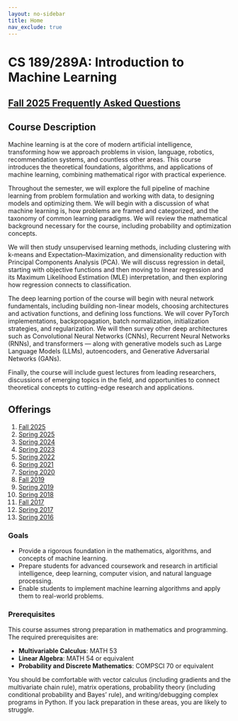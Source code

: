 ```yaml
---
layout: no-sidebar
title: Home
nav_exclude: true
---
```


# CS 189/289A: Introduction to Machine Learning

## [Fall 2025 Frequently Asked Questions](faqs/fa25)

## Course Description


Machine learning is at the core of modern artificial intelligence, transforming how we approach problems in vision, language, robotics, recommendation systems, and countless other areas. This course introduces the theoretical foundations, algorithms, and applications of machine learning, combining mathematical rigor with practical experience.

Throughout the semester, we will explore the full pipeline of machine learning from problem formulation and working with data, to designing models and optimizing them. We will begin with a discussion of what machine learning is, how problems are framed and categorized, and the taxonomy of common learning paradigms. We will review the mathematical background necessary for the course, including probability and optimization concepts.

We will then study unsupervised learning methods, including clustering with k-means and Expectation–Maximization, and dimensionality reduction with Principal Components Analysis (PCA). We will discuss regression in detail, starting with objective functions and then moving to linear regression and its Maximum Likelihood Estimation (MLE) interpretation, and then exploring how regression connects to classification.

The deep learning portion of the course will begin with neural network fundamentals, including building non-linear models, choosing architectures and activation functions, and defining loss functions. We will cover PyTorch implementations, backpropagation, batch normalization, initialization strategies, and regularization. We will then survey other deep architectures such as Convolutional Neural Networks (CNNs), Recurrent Neural Networks (RNNs), and transformers — along with generative models such as Large Language Models (LLMs), autoencoders, and Generative Adversarial Networks (GANs).

Finally, the course will include guest lectures from leading researchers, discussions of emerging topics in the field, and opportunities to connect theoretical concepts to cutting-edge research and applications.


<!-- TODO: Add previous course offerings. (We can't do this the way Data100 has been. I know how to link all the Spring versions, but I'd have to hunt down Fall versions.) -->

## Offerings
1. [Fall 2025](https://eecs189.org/fa25/)
1. [Spring 2025](https://people.eecs.berkeley.edu/~jrs/189s25/)
1. [Spring 2024](https://people.eecs.berkeley.edu/~jrs/189s24/)
1. [Spring 2023](https://people.eecs.berkeley.edu/~jrs/189s23/)
1. [Spring 2022](https://people.eecs.berkeley.edu/~jrs/189s22/)
1. [Spring 2021](https://people.eecs.berkeley.edu/~jrs/189s21/)
1. [Spring 2020](https://people.eecs.berkeley.edu/~jrs/189s20/)
1. [Fall 2019](fa19)
1. [Spring 2019](https://people.eecs.berkeley.edu/~jrs/189s19/)
1. [Spring 2018](https://eecs189.org/sp18/)
1. [Fall 2017](fa17)
1. [Spring 2017](https://people.eecs.berkeley.edu/~jrs/189s17/)
1. [Spring 2016](https://people.eecs.berkeley.edu/~jrs/189s16/)

<!-- 1. [Fall 2024](fa24) -->
<!-- 1. [Fall 2023](https://eecs189.org/) -->
<!-- 1. [Fall 2022](fa22) -->
<!-- 1. [Fall 2021](fa21) -->
<!-- 1. [Fall 2020](fa20) -->
<!-- 1. [Fall 2018](fa18) -->
<!-- 1. [Fall 2016](fa16) -->
<!-- 1. [Fall 2015](fa15) -->


### Goals


- Provide a rigorous foundation in the mathematics, algorithms, and concepts of machine learning.  
- Prepare students for advanced coursework and research in artificial intelligence, deep learning, computer vision, and natural language processing.  
- Enable students to implement machine learning algorithms and apply them to real-world problems.  


### Prerequisites


This course assumes strong preparation in mathematics and programming. The required prerequisites are:

- **Multivariable Calculus**: MATH 53  
- **Linear Algebra**: MATH 54 or equivalent  
- **Probability and Discrete Mathematics**: COMPSCI 70 or equivalent


You should be comfortable with vector calculus (including gradients and the multivariate chain rule), matrix operations, probability theory (including conditional probability and Bayes’ rule), and writing/debugging complex programs in Python. If you lack preparation in these areas, you are likely to struggle.

